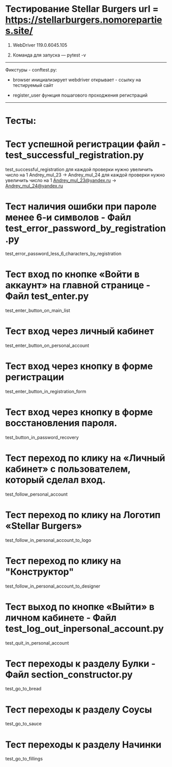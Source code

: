 # Тестирование Stellar Burgers url = https://stellarburgers.nomoreparties.site/

1. WebDriver  119.0.6045.105

2. Команда для запуска — pytest -v
__________________________________________________
Фикстуры - conftest.py:

- browser
инициализирует webdriver
открывает - ссылку на тестируемый сайт

- register_user
функция пошагового проходжения регистраций

___________________________________________________
# Тесты:

# Тест успешной регистрации файл -test_successful_registration.py

 test_successful_registration
 для каждой проверки нужно увеличить число на 1 Andrey_mul_23 -> Andrey_mul_24
 для каждой проверки нужно увеличить число на 1 Andrey_mul_23@yandex.ru -> Andrey_mul_24@yandex.ru


 # Тест наличия ошибки при пароле менее 6-и символов - Файл test_error_password_by_registration.py
 test_error_password_less_6_characters_by_registration

 
# Тест вход по кнопке «Войти в аккаунт» на главной странице - Файл test_enter.py
test_enter_button_on_main_list

# Тест вход через личный кабинет
test_enter_button_on_personal_account

# Тест вход через кнопку в форме регистрации
test_enter_button_in_registration_form

# Тест вход через кнопку в форме восстановления пароля.
test_button_in_password_recovery

# Тест переход по клику на «Личный кабинет» с пользователем, который сделал вход.
test_follow_personal_account

# Тест переход по клику на Логотип «Stellar Burgers»
test_follow_in_personal_account_to_logo

# Тест переход по клику на "Конструктор"
test_follow_in_personal_account_to_designer


# Тест выход по кнопке «Выйти» в личном кабинете - Файл test_log_out_inpersonal_account.py
test_quit_in_personal_account


# Тест переходы к разделу Булки - Файл section_constructor.py
test_go_to_bread

# Тест переходы к разделу Соусы
test_go_to_sauce

# Тест переходы к разделу Начинки
test_go_to_fillings

